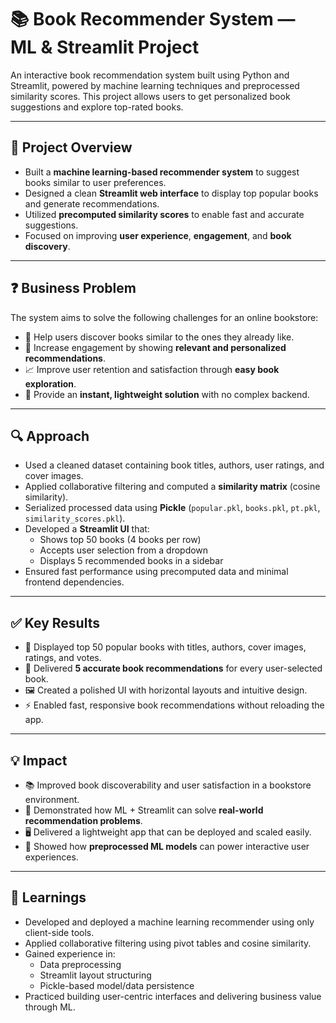 # 📚 Book Recommender System — ML & Streamlit Project

An interactive book recommendation system built using Python and Streamlit, powered by machine learning techniques and preprocessed similarity scores. This project allows users to get personalized book suggestions and explore top-rated books.

---

## 🧾 Project Overview

- Built a **machine learning-based recommender system** to suggest books similar to user preferences.
- Designed a clean **Streamlit web interface** to display top popular books and generate recommendations.
- Utilized **precomputed similarity scores** to enable fast and accurate suggestions.
- Focused on improving **user experience**, **engagement**, and **book discovery**.

---

## ❓ Business Problem

The system aims to solve the following challenges for an online bookstore:

- 📖 Help users discover books similar to the ones they already like.
- 🎯 Increase engagement by showing **relevant and personalized recommendations**.
- 📈 Improve user retention and satisfaction through **easy book exploration**.
- 🚀 Provide an **instant, lightweight solution** with no complex backend.

---

## 🔍 Approach

- Used a cleaned dataset containing book titles, authors, user ratings, and cover images.
- Applied collaborative filtering and computed a **similarity matrix** (cosine similarity).
- Serialized processed data using **Pickle** (`popular.pkl`, `books.pkl`, `pt.pkl`, `similarity_scores.pkl`).
- Developed a **Streamlit UI** that:
  - Shows top 50 books (4 books per row)
  - Accepts user selection from a dropdown
  - Displays 5 recommended books in a sidebar
- Ensured fast performance using precomputed data and minimal frontend dependencies.

---

## ✅ Key Results

- 📌 Displayed top 50 popular books with titles, authors, cover images, ratings, and votes.
- 🤝 Delivered **5 accurate book recommendations** for every user-selected book.
- 🖼️ Created a polished UI with horizontal layouts and intuitive design.
- ⚡ Enabled fast, responsive book recommendations without reloading the app.

---

## 💡 Impact

- 📚 Improved book discoverability and user satisfaction in a bookstore environment.
- 🧠 Demonstrated how ML + Streamlit can solve **real-world recommendation problems**.
- 🖥️ Delivered a lightweight app that can be deployed and scaled easily.
- 🔄 Showed how **preprocessed ML models** can power interactive user experiences.

---

## 📘 Learnings

- Developed and deployed a machine learning recommender using only client-side tools.
- Applied collaborative filtering using pivot tables and cosine similarity.
- Gained experience in:
  - Data preprocessing
  - Streamlit layout structuring
  - Pickle-based model/data persistence
- Practiced building user-centric interfaces and delivering business value through ML.

